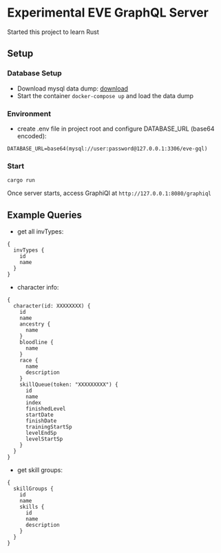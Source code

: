 # Experimental EVE GraphQL Server

Started this project to learn Rust

## Setup

### Database Setup

* Download mysql data dump: [download](https://www.fuzzwork.co.uk/dump/)
* Start the container `docker-compose up` and load the data dump

### Environment

* create .env file in project root and configure DATABASE_URL (base64 encoded):

```
DATABASE_URL=base64(mysql://user:password@127.0.0.1:3306/eve-gql)
```

### Start

```
cargo run
```

Once server starts, access GraphiQl at `http://127.0.0.1:8080/graphiql`

## Example Queries

* get all invTypes:

```
{
  invTypes {
    id
    name
  }
}
```

* character info:

```
{
  character(id: XXXXXXXX) {
    id
    name
    ancestry {
      name
    }
    bloodline {
      name
    }
    race {
      name
      description
    }
    skillQueue(token: "XXXXXXXXX") {
      id
      name
      index
      finishedLevel
      startDate
      finishDate
      trainingStartSp
      levelEndSp
      levelStartSp    
    }
  }
}

```

* get skill groups:

```
{
  skillGroups {
    id
    name
    skills {
      id
      name    
      description  
    }
  }
}
```